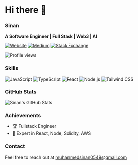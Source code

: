 # Hi there 👋

### Sinan
**A Software Engineer | Full Stack | Web3 | AI**

[![Website](https://img.shields.io/badge/Website-blue?style=flat&logo=google-chrome)](https://your-website.com)
[![Medium](https://img.shields.io/badge/Medium-black?style=flat&logo=medium)](https://medium.com/@your-username)
[![Stack Exchange](https://img.shields.io/badge/Stack%20Exchange-blue?style=flat&logo=stack-exchange)](https://stackexchange.com/users/your-user-id)

![Profile views](https://gpvc.arturio.dev/your-username)

### Skills
![JavaScript](https://img.shields.io/badge/-JavaScript-black?style=flat&logo=javascript)
![TypeScript](https://img.shields.io/badge/-TypeScript-black?style=flat&logo=typescript)
![React](https://img.shields.io/badge/-React-black?style=flat&logo=react)
![Node.js](https://img.shields.io/badge/-Node.js-black?style=flat&logo=node.js)
![Tailwind CSS](https://img.shields.io/badge/-Tailwind%20CSS-black?style=flat&logo=tailwind-css)

### GitHub Stats
![Sinan's GitHub Stats](https://github-readme-stats.vercel.app/api?username=your-username&show_icons=true&hide_border=true)

### Achievements
- 🏆 Fullstack Engineer
- 🌟 Expert in React, Node, Solidity, AWS

### Contact
Feel free to reach out at muhammedsinan0549@gmail.com

